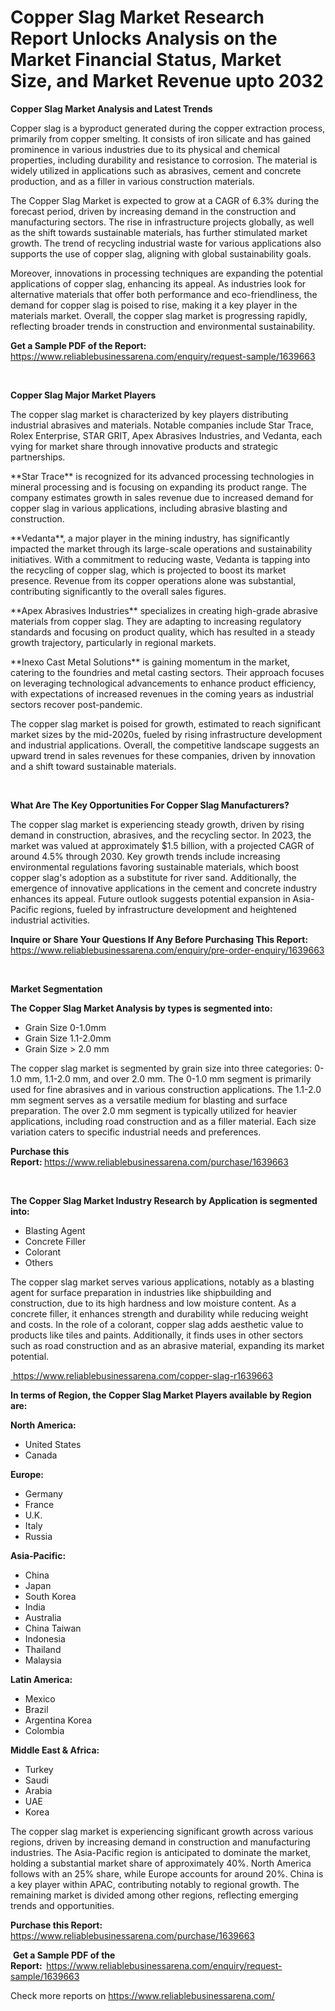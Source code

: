 <p><h1>Copper Slag Market Research Report Unlocks Analysis on the Market Financial Status, Market Size, and Market Revenue upto 2032</h1></p><p><strong>Copper Slag Market Analysis and Latest Trends</strong></p>
<p><p>Copper slag is a byproduct generated during the copper extraction process, primarily from copper smelting. It consists of iron silicate and has gained prominence in various industries due to its physical and chemical properties, including durability and resistance to corrosion. The material is widely utilized in applications such as abrasives, cement and concrete production, and as a filler in various construction materials.</p><p>The Copper Slag Market is expected to grow at a CAGR of 6.3% during the forecast period, driven by increasing demand in the construction and manufacturing sectors. The rise in infrastructure projects globally, as well as the shift towards sustainable materials, has further stimulated market growth. The trend of recycling industrial waste for various applications also supports the use of copper slag, aligning with global sustainability goals.</p><p>Moreover, innovations in processing techniques are expanding the potential applications of copper slag, enhancing its appeal. As industries look for alternative materials that offer both performance and eco-friendliness, the demand for copper slag is poised to rise, making it a key player in the materials market. Overall, the copper slag market is progressing rapidly, reflecting broader trends in construction and environmental sustainability.</p></p>
<p><strong>Get a Sample PDF of the Report:&nbsp;</strong> <a href="https://www.reliablebusinessarena.com/enquiry/request-sample/1639663?utm_campaign=3294&utm_medium=2&utm_source=Github&utm_content=ia&utm_term=02042025&utm_id=copper-slag">https://www.reliablebusinessarena.com/enquiry/request-sample/1639663</a></p>
<p>&nbsp;</p>
<p><strong>Copper Slag Major Market Players</strong></p>
<p><p>The copper slag market is characterized by key players distributing industrial abrasives and materials. Notable companies include Star Trace, Rolex Enterprise, STAR GRIT, Apex Abrasives Industries, and Vedanta, each vying for market share through innovative products and strategic partnerships.</p><p>**Star Trace** is recognized for its advanced processing technologies in mineral processing and is focusing on expanding its product range. The company estimates growth in sales revenue due to increased demand for copper slag in various applications, including abrasive blasting and construction.</p><p>**Vedanta**, a major player in the mining industry, has significantly impacted the market through its large-scale operations and sustainability initiatives. With a commitment to reducing waste, Vedanta is tapping into the recycling of copper slag, which is projected to boost its market presence. Revenue from its copper operations alone was substantial, contributing significantly to the overall sales figures.</p><p>**Apex Abrasives Industries** specializes in creating high-grade abrasive materials from copper slag. They are adapting to increasing regulatory standards and focusing on product quality, which has resulted in a steady growth trajectory, particularly in regional markets.</p><p>**Inexo Cast Metal Solutions** is gaining momentum in the market, catering to the foundries and metal casting sectors. Their approach focuses on leveraging technological advancements to enhance product efficiency, with expectations of increased revenues in the coming years as industrial sectors recover post-pandemic.</p><p>The copper slag market is poised for growth, estimated to reach significant market sizes by the mid-2020s, fueled by rising infrastructure development and industrial applications. Overall, the competitive landscape suggests an upward trend in sales revenues for these companies, driven by innovation and a shift toward sustainable materials.</p></p>
<p>&nbsp;</p>
<p><strong>What Are The Key Opportunities For Copper Slag Manufacturers?</strong></p>
<p><p>The copper slag market is experiencing steady growth, driven by rising demand in construction, abrasives, and the recycling sector. In 2023, the market was valued at approximately $1.5 billion, with a projected CAGR of around 4.5% through 2030. Key growth trends include increasing environmental regulations favoring sustainable materials, which boost copper slag's adoption as a substitute for river sand. Additionally, the emergence of innovative applications in the cement and concrete industry enhances its appeal. Future outlook suggests potential expansion in Asia-Pacific regions, fueled by infrastructure development and heightened industrial activities.</p></p>
<p><strong>Inquire or Share Your Questions If Any Before Purchasing This Report:</strong> <a href="https://www.reliablebusinessarena.com/enquiry/pre-order-enquiry/1639663?utm_campaign=3294&utm_medium=2&utm_source=Github&utm_content=ia&utm_term=02042025&utm_id=copper-slag">https://www.reliablebusinessarena.com/enquiry/pre-order-enquiry/1639663</a></p>
<p>&nbsp;</p>
<p><strong>Market Segmentation</strong></p>
<p><strong>The Copper Slag Market Analysis by types is segmented into:</strong></p>
<p><ul><li>Grain Size 0-1.0mm</li><li>Grain Size 1.1-2.0mm</li><li>Grain Size > 2.0 mm</li></ul></p>
<p><p>The copper slag market is segmented by grain size into three categories: 0-1.0 mm, 1.1-2.0 mm, and over 2.0 mm. The 0-1.0 mm segment is primarily used for fine abrasives and in various construction applications. The 1.1-2.0 mm segment serves as a versatile medium for blasting and surface preparation. The over 2.0 mm segment is typically utilized for heavier applications, including road construction and as a filler material. Each size variation caters to specific industrial needs and preferences.</p></p>
<p><strong>Purchase this Report:&nbsp;</strong><a href="https://www.reliablebusinessarena.com/purchase/1639663?utm_campaign=3294&utm_medium=2&utm_source=Github&utm_content=ia&utm_term=02042025&utm_id=copper-slag">https://www.reliablebusinessarena.com/purchase/1639663</a></p>
<p>&nbsp;</p>
<p><strong>The Copper Slag Market Industry Research by Application is segmented into:</strong></p>
<p><ul><li>Blasting Agent</li><li>Concrete Filler</li><li>Colorant</li><li>Others</li></ul></p>
<p><p>The copper slag market serves various applications, notably as a blasting agent for surface preparation in industries like shipbuilding and construction, due to its high hardness and low moisture content. As a concrete filler, it enhances strength and durability while reducing weight and costs. In the role of a colorant, copper slag adds aesthetic value to products like tiles and paints. Additionally, it finds uses in other sectors such as road construction and as an abrasive material, expanding its market potential.</p></p>
<p><a href="https://www.reliablebusinessarena.com/copper-slag-r1639663?utm_campaign=3294&utm_medium=2&utm_source=Github&utm_content=ia&utm_term=02042025&utm_id=copper-slag">&nbsp;https://www.reliablebusinessarena.com/copper-slag-r1639663</a></p>
<p><strong>In terms of Region, the Copper Slag Market Players available by Region are:</strong></p>
<p>
    <p> <strong> North America: </strong>
        <ul>
            <li>United States</li>
            <li>Canada</li>
        </ul>
        </p> 
    <p> <strong> Europe: </strong>
        <ul>
            <li>Germany</li>
            <li>France</li>
            <li>U.K.</li>
            <li>Italy</li>
            <li>Russia</li>
        </ul>
        </p> 
    <p> <strong> Asia-Pacific: </strong>
        <ul>
            <li>China</li>
            <li>Japan</li>
            <li>South Korea</li>
            <li>India</li>
            <li>Australia</li>
            <li>China Taiwan</li>
            <li>Indonesia</li>
            <li>Thailand</li>
            <li>Malaysia</li>
        </ul>
        </p> 
    <p> <strong> Latin America: </strong>
        <ul>
            <li>Mexico</li>
            <li>Brazil</li>
            <li>Argentina Korea</li>
            <li>Colombia</li>
        </ul>
        </p> 
    <p> <strong> Middle East & Africa: </strong>
        <ul>
            <li>Turkey</li>
            <li>Saudi</li>
            <li>Arabia</li>
            <li>UAE</li>
            <li>Korea</li>
        </ul>
    </p>
    </p>
<p><p>The copper slag market is experiencing significant growth across various regions, driven by increasing demand in construction and manufacturing industries. The Asia-Pacific region is anticipated to dominate the market, holding a substantial market share of approximately 40%. North America follows with an 25% share, while Europe accounts for around 20%. China is a key player within APAC, contributing notably to regional growth. The remaining market is divided among other regions, reflecting emerging trends and opportunities.</p></p>
<p><strong>Purchase this Report: </strong><a href="https://www.reliablebusinessarena.com/purchase/1639663?utm_campaign=3294&utm_medium=2&utm_source=Github&utm_content=ia&utm_term=02042025&utm_id=copper-slag">https://www.reliablebusinessarena.com/purchase/1639663</a></p>
<p>&nbsp;<strong>Get a Sample PDF of the Report:&nbsp;&nbsp;</strong><a href="https://www.reliablebusinessarena.com/enquiry/request-sample/1639663?utm_campaign=3294&utm_medium=2&utm_source=Github&utm_content=ia&utm_term=02042025&utm_id=copper-slag">https://www.reliablebusinessarena.com/enquiry/request-sample/1639663</a></p>
<p><strong></strong></p>
<p>Check more reports on <a href="https://www.reliablebusinessarena.com/?utm_campaign=3294&utm_medium=2&utm_source=Github&utm_content=ia&utm_term=02042025&utm_id=copper-slag">https://www.reliablebusinessarena.com/</a></p>